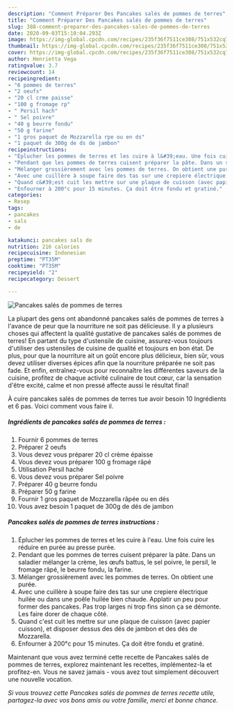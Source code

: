 ```yaml
---
description: "Comment Préparer Des Pancakes salés de pommes de terres"
title: "Comment Préparer Des Pancakes salés de pommes de terres"
slug: 388-comment-preparer-des-pancakes-sales-de-pommes-de-terres
date: 2020-09-03T15:10:04.293Z
image: https://img-global.cpcdn.com/recipes/235f36f7511ce308/751x532cq70/pancakes-sales-de-pommes-de-terres-photo-principale-de-la-recette.jpg
thumbnail: https://img-global.cpcdn.com/recipes/235f36f7511ce308/751x532cq70/pancakes-sales-de-pommes-de-terres-photo-principale-de-la-recette.jpg
cover: https://img-global.cpcdn.com/recipes/235f36f7511ce308/751x532cq70/pancakes-sales-de-pommes-de-terres-photo-principale-de-la-recette.jpg
author: Henrietta Vega
ratingvalue: 3.7
reviewcount: 14
recipeingredient:
- "6 pommes de terres"
- "2 oeufs"
- "20 cl crme paisse"
- "100 g fromage rp"
- " Persil hach"
- " Sel poivre"
- "40 g beurre fondu"
- "50 g farine"
- "1 gros paquet de Mozzarella rpe ou en ds"
- "1 paquet de 300g de ds de jambon"
recipeinstructions:
- "Éplucher les pommes de terres et les cuire à l&#39;eau. Une fois cuire les réduire en purée au presse purée."
- "Pendant que les pommes de terres cuisent préparer la pâte. Dans un saladier mélanger la crème, les œufs battus, le sel poivre, le persil, le fromage râpé, le beurre fondu, la farine."
- "Mélanger grossièrement avec les pommes de terres. On obtient une purée."
- "Avec une cuillère à soupe faire des tas sur une crepiere électrique huilée ou dans une poêle huilée bien chaude. Applatir un peu pour former des pancakes. Pas trop larges ni trop fins sinon ça se démonte. Les faire dorer de chaque côté."
- "Quand c&#39;est cuit les mettre sur une plaque de cuisson (avec papier cuisson), et disposer dessus des dés de jambon et des dés de Mozzarella."
- "Enfourner à 200°c pour 15 minutes. Ça doit être fondu et gratiné."
categories:
- Resep
tags:
- pancakes
- sals
- de

katakunci: pancakes sals de 
nutrition: 216 calories
recipecuisine: Indonesian
preptime: "PT35M"
cooktime: "PT35M"
recipeyield: "2"
recipecategory: Dessert

---
```



![Pancakes salés de pommes de terres](https://img-global.cpcdn.com/recipes/235f36f7511ce308/751x532cq70/pancakes-sales-de-pommes-de-terres-photo-principale-de-la-recette.jpg)

La plupart des gens ont abandonné pancakes salés de pommes de terres à l'avance de peur que la nourriture ne soit pas délicieuse. Il y a plusieurs choses qui affectent la qualité gustative de pancakes salés de pommes de terres! En partant du type d'ustensile de cuisine, assurez-vous toujours d'utiliser des ustensiles de cuisine de qualité et toujours en bon état. De plus, pour que la nourriture ait un goût encore plus délicieux, bien sûr, vous devez utiliser diverses épices afin que la nourriture préparée ne soit pas fade. Et enfin, entraînez-vous pour reconnaître les différentes saveurs de la cuisine, profitez de chaque activité culinaire de tout cœur, car la sensation d'être excité, calme et non pressé affecte aussi le résultat final!

<!--inarticleads1-->

À cuire pancakes salés de pommes de terres tue avoir besoin 10 Ingrédients et 6 pas. Voici comment vous faire il.

##### Ingrédients de pancakes salés de pommes de terres :

1. Fournir 6 pommes de terres
1. Préparer 2 oeufs
1. Vous devez vous préparer 20 cl crème épaisse
1. Vous devez vous préparer 100 g fromage râpé
1. Utilisation  Persil haché
1. Vous devez vous préparer  Sel poivre
1. Préparer 40 g beurre fondu
1. Préparer 50 g farine
1. Fournir 1 gros paquet de Mozzarella râpée ou en dés
1. Vous avez besoin 1 paquet de 300g de dés de jambon




<!--inarticleads2-->

##### Pancakes salés de pommes de terres instructions :

1. Éplucher les pommes de terres et les cuire à l&#39;eau. Une fois cuire les réduire en purée au presse purée.
1. Pendant que les pommes de terres cuisent préparer la pâte. Dans un saladier mélanger la crème, les œufs battus, le sel poivre, le persil, le fromage râpé, le beurre fondu, la farine.
1. Mélanger grossièrement avec les pommes de terres. On obtient une purée.
1. Avec une cuillère à soupe faire des tas sur une crepiere électrique huilée ou dans une poêle huilée bien chaude. Applatir un peu pour former des pancakes. Pas trop larges ni trop fins sinon ça se démonte. Les faire dorer de chaque côté.
1. Quand c&#39;est cuit les mettre sur une plaque de cuisson (avec papier cuisson), et disposer dessus des dés de jambon et des dés de Mozzarella.
1. Enfourner à 200°c pour 15 minutes. Ça doit être fondu et gratiné.




<!--inarticleads1-->

<p>
Maintenant que vous avez terminé cette recette de Pancakes salés de pommes de terres, explorez maintenant les recettes, implémentez-la et profitez-en. Vous ne savez jamais - vous avez tout simplement découvert une nouvelle vocation.
</p>

<p>
<i>Si vous trouvez cette Pancakes salés de pommes de terres recette utile, partagez-la avec vos bons amis ou votre famille, merci et bonne chance.</i>
</p>
